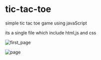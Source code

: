 # tic-tac-toe
simple tic tac toe game using javaScript

its a single file which include html,js and css

![first_page](https://user-images.githubusercontent.com/62797124/101192318-e889f080-3680-11eb-8641-b05381f0996d.png)

![page](https://user-images.githubusercontent.com/62797124/101192458-18d18f00-3681-11eb-8363-b8ab67ee066b.png)
